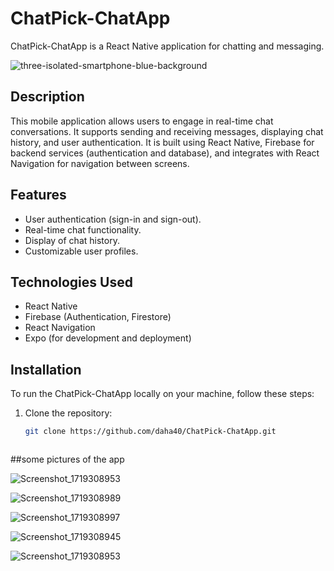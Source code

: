 # ChatPick-ChatApp

ChatPick-ChatApp is a React Native application for chatting and messaging.

![three-isolated-smartphone-blue-background](https://github.com/daha40/ChatPick-ChatApp/assets/64675525/a6425ea3-e0e1-4241-98b2-fc736370084a)

## Description

This mobile application allows users to engage in real-time chat conversations. It supports sending and receiving messages, displaying chat history, and user authentication. It is built using React Native, Firebase for backend services (authentication and database), and integrates with React Navigation for navigation between screens.

## Features

- User authentication (sign-in and sign-out).
- Real-time chat functionality.
- Display of chat history.
- Customizable user profiles.

## Technologies Used

- React Native
- Firebase (Authentication, Firestore)
- React Navigation
- Expo (for development and deployment)

## Installation

To run the ChatPick-ChatApp locally on your machine, follow these steps:

1. Clone the repository:
   ```bash
   git clone https://github.com/daha40/ChatPick-ChatApp.git



##some pictures of the app

![Screenshot_1719308953](https://github.com/daha40/ChatPick-ChatApp/assets/64675525/5563fb0e-f544-4efd-abfb-a47a8cb2976e)

![Screenshot_1719308989](https://github.com/daha40/ChatPick-ChatApp/assets/64675525/8135a3a2-85c6-47cb-afbd-7890431b49a5)

![Screenshot_1719308997](https://github.com/daha40/ChatPick-ChatApp/assets/64675525/4a496ed9-292d-4d2f-9715-72b0265f2361)

![Screenshot_1719308945](https://github.com/daha40/ChatPick-ChatApp/assets/64675525/396d72dc-cf54-4c8f-94ca-52a5f102a2b5)

![Screenshot_1719308953](https://github.com/daha40/ChatPick-ChatApp/assets/64675525/optimized-image-url)
